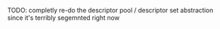 TODO:
completly re-do the descriptor pool / descriptor set abstraction since it's terribly segemnted right now
